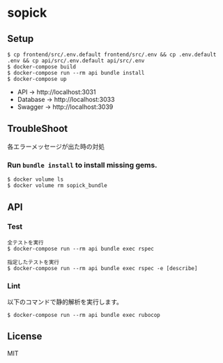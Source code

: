 # sopick

## Setup

```
$ cp frontend/src/.env.default frontend/src/.env && cp .env.default .env && cp api/src/.env.default api/src/.env
$ docker-compose build
$ docker-compose run --rm api bundle install
$ docker-compose up
```

- API -> http://localhost:3031
- Database -> http://localhost:3033
- Swagger -> http://localhost:3039

## TroubleShoot

各エラーメッセージが出た時の対処

### Run `bundle install` to install missing gems.

```
$ docker volume ls 
$ docker volume rm sopick_bundle 
```

## API

### Test

```
全テストを実行
$ docker-compose run --rm api bundle exec rspec

指定したテストを実行
$ docker-compose run --rm api bundle exec rspec -e [describe]
```

### Lint

以下のコマンドで静的解析を実行します。

```
$ docker-compose run --rm api bundle exec rubocop
```

## License

MIT
